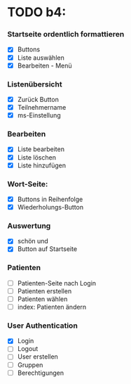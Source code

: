 # TODO b4:

### Startseite ordentlich formattieren
- [x] Buttons
- [x] Liste auswählen
- [x] Bearbeiten - Menü

### Listenübersicht
- [x] Zurück Button
- [x] Teilnehmername
- [x] ms-Einstellung

### Bearbeiten
- [x] Liste bearbeiten
- [x] Liste löschen
- [x] Liste hinzufügen

### Wort-Seite:
- [x] Buttons in Reihenfolge
- [x] Wiederholungs-Button

### Auswertung
- [x] schön und 
- [x] Button auf Startseite

### Patienten
- [ ] Patienten-Seite nach Login
- [ ] Patienten erstellen
- [ ] Patienten wählen
- [ ] index: Patienten ändern

### User Authentication
- [x] Login
- [ ] Logout
- [ ] User erstellen
- [ ] Gruppen
- [ ] Berechtigungen
